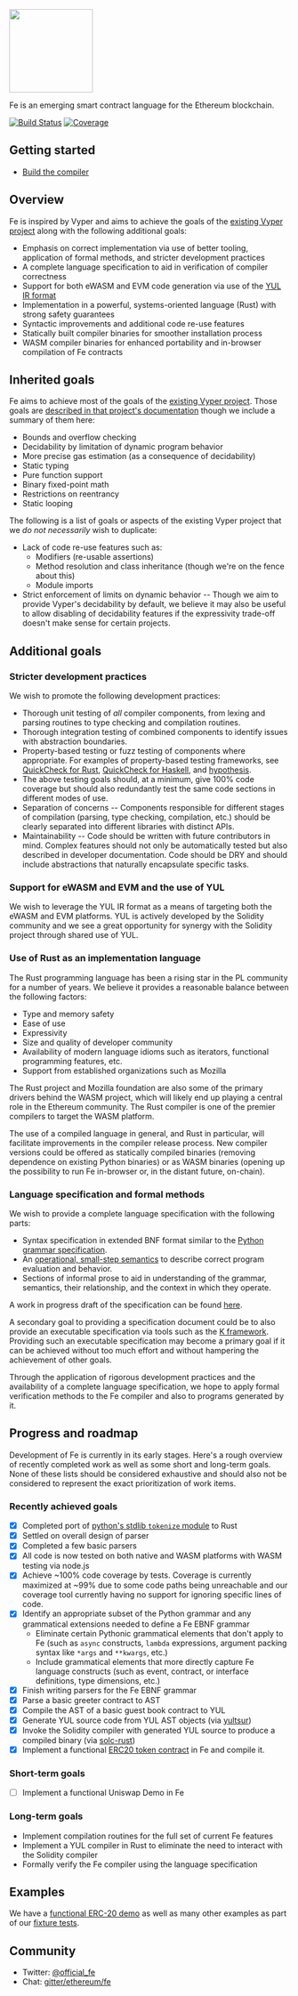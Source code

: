 
<img src="https://raw.githubusercontent.com/ethereum/fe/master/logo/fe_svg/fe_source.svg" width="150px">
 
Fe is an emerging smart contract language for the Ethereum blockchain.

[![Build Status](https://github.com/ethereum/fe/workflows/CI/badge.svg)](https://github.com/ethereum/fe/actions)
[![Coverage](https://codecov.io/gh/ethereum/fe/branch/master/graph/badge.svg)](https://codecov.io/gh/ethereum/fe)

## Getting started

- [Build the compiler](https://github.com/ethereum/fe/blob/master/docs/build.md)

## Overview

Fe is inspired by Vyper and aims to achieve the goals of the [existing Vyper
project](https://github.com/vyperlang/vyper) along with the following
additional goals:

* Emphasis on correct implementation via use of better tooling, application of
  formal methods, and stricter development practices
* A complete language specification to aid in verification of compiler
  correctness
* Support for both eWASM and EVM code generation via use of the [YUL IR
  format](https://solidity.readthedocs.io/en/v0.5.13/yul.html)
* Implementation in a powerful, systems-oriented language (Rust) with strong
  safety guarantees
* Syntactic improvements and additional code re-use features
* Statically built compiler binaries for smoother installation process
* WASM compiler binaries for enhanced portability and in-browser compilation of
  Fe contracts

## Inherited goals

Fe aims to achieve most of the goals of the [existing Vyper
project](https://github.com/vyperlang/vyper).  Those goals are [described in
that project's
documentation](https://vyper.readthedocs.io/en/latest/index.html#principles-and-goals)
though we include a summary of them here:

* Bounds and overflow checking
* Decidability by limitation of dynamic program behavior
* More precise gas estimation (as a consequence of decidability)
* Static typing
* Pure function support
* Binary fixed-point math
* Restrictions on reentrancy
* Static looping

The following is a list of goals or aspects of the existing Vyper project that
we *do not necessarily* wish to duplicate:

* Lack of code re-use features such as:
  - Modifiers (re-usable assertions)
  - Method resolution and class inheritance (though we're on the fence about
    this)
  - Module imports
* Strict enforcement of limits on dynamic behavior -- Though we aim to provide
  Vyper's decidability by default, we believe it may also be useful to allow
  disabling of decidability features if the expressivity trade-off doesn't make
  sense for certain projects.

## Additional goals

### Stricter development practices

We wish to promote the following development practices:

* Thorough unit testing of *all* compiler components, from lexing and parsing
  routines to type checking and compilation routines.
* Thorough integration testing of combined components to identify issues with
  abstraction boundaries.
* Property-based testing or fuzz testing of components where appropriate.  For
  examples of property-based testing frameworks, see [QuickCheck for
  Rust](https://github.com/BurntSushi/quickcheck), [QuickCheck for
  Haskell](https://github.com/nick8325/quickcheck), and
  [hypothesis](https://hypothesis.works/).
* The above testing goals should, at a minimum, give 100% code coverage but
  should also redundantly test the same code sections in different modes of
  use.
* Separation of concerns -- Components responsible for different stages of
  compilation (parsing, type checking, compilation, etc.) should be clearly
  separated into different libraries with distinct APIs.
* Maintainability -- Code should be written with future contributors in mind.
  Complex features should not only be automatically tested but also described
  in developer documentation.  Code should be DRY and should include
  abstractions that naturally encapsulate specific tasks.

### Support for eWASM and EVM and the use of YUL

We wish to leverage the YUL IR format as a means of targeting both the eWASM
and EVM platforms.  YUL is actively developed by the Solidity community and we
see a great opportunity for synergy with the Solidity project through shared
use of YUL.

### Use of Rust as an implementation language

The Rust programming language has been a rising star in the PL community for a
number of years.  We believe it provides a reasonable balance between the
following factors:

* Type and memory safety
* Ease of use
* Expressivity
* Size and quality of developer community
* Availability of modern language idioms such as iterators, functional
  programming features, etc.
* Support from established organizations such as Mozilla

The Rust project and Mozilla foundation are also some of the primary drivers
behind the WASM project, which will likely end up playing a central role in the
Ethereum community.  The Rust compiler is one of the premier compilers to
target the WASM platform.

The use of a compiled language in general, and Rust in particular, will
facilitate improvements in the compiler release process.  New compiler versions
could be offered as statically compiled binaries (removing dependence on
existing Python binaries) or as WASM binaries (opening up the possibility to
run Fe in-browser or, in the distant future, on-chain).

### Language specification and formal methods

We wish to provide a complete language specification with the following parts:

* Syntax specification in extended BNF format similar to the [Python grammar
  specification](https://docs.python.org/3/reference/grammar.html).
* An [operational, small-step
  semantics](https://en.wikipedia.org/wiki/Operational_semantics#Small-step_semantics)
  to describe correct program evaluation and behavior.
* Sections of informal prose to aid in understanding of the grammar, semantics,
  their relationship, and the context in which they operate.

A work in progress draft of the specification can be found [here](https://github.com/ethereum/fe/blob/master/spec/index.md).

A secondary goal to providing a specification document could be to also provide
an executable specification via tools such as the [K
framework](http://www.kframework.org/index.php/Main_Page).  Providing such an
executable specification may become a primary goal if it can be achieved
without too much effort and without hampering the achievement of other goals.

Through the application of rigorous development practices and the availability
of a complete language specification, we hope to apply formal verification
methods to the Fe compiler and also to programs generated by it.

## Progress and roadmap

Development of Fe is currently in its early stages.  Here's a rough
overview of recently completed work as well as some short and long-term goals.
None of these lists should be considered exhaustive and should also not be
considered to represent the exact prioritization of work items.

### Recently achieved goals

* [x] Completed port of [python's stdlib `tokenize`
  module](https://github.com/python/cpython/blob/2a58b0636d1f620f8a85a2e4c030cc10551936a5/Lib/tokenize.py)
  to Rust
* [x] Settled on overall design of parser
* [x] Completed a few basic parsers
* [x] All code is now tested on both native and WASM platforms with WASM
  testing via node.js
* [x] Achieve ~100% code coverage by tests.  Coverage is currently maximized at
  ~99% due to some code paths being unreachable and our coverage tool currently
  having no support for ignoring specific lines of code.
* [x] Identify an appropriate subset of the Python grammar and any grammatical
  extensions needed to define a Fe EBNF grammar
  - Eliminate certain Pythonic grammatical elements that don't apply to Fe
    (such as `async` constructs, `lambda` expressions, argument packing syntax
    like `*args` and `**kwargs`, etc.)
  - Include grammatical elements that more directly capture Fe language
    constructs (such as event, contract, or interface definitions, type
    dimensions, etc.)
* [x] Finish writing parsers for the Fe EBNF grammar
* [x] Parse a basic greeter contract to AST
* [x] Compile the AST of a basic guest book contract to YUL
* [x] Generate YUL source code from YUL AST objects (via [yultsur](https://github.com/axic/yultsur/))
* [x] Invoke the Solidity compiler with generated YUL source to produce a
  compiled binary (via [solc-rust](https://github.com/axic/solc-rust))
* [x] Implement a functional [ERC20 token contract](https://github.com/ethereum/fe/blob/00121f5ec06e46fcca261ad4d340f43e7183c2c7/compiler/tests/fixtures/erc20_token.fe) in Fe and compile it.

### Short-term goals

* [ ] Implement a functional Uniswap Demo in Fe

### Long-term goals

* Implement compilation routines for the full set of current Fe features
* Implement a YUL compiler in Rust to eliminate the need to interact with the
  Solidity compiler
* Formally verify the Fe compiler using the language specification

## Examples

We have a [functional ERC-20 demo](https://github.com/ethereum/fe/blob/00121f5ec06e46fcca261ad4d340f43e7183c2c7/compiler/tests/fixtures/erc20_token.fe) as well as many other examples as part of our [fixture tests](https://github.com/ethereum/fe/tree/master/compiler/tests/fixtures).


## Community

- Twitter: [@official_fe](https://twitter.com/official_fe)
- Chat: [gitter/ethereum/fe](http://gitter.im/ethereum/fe)
